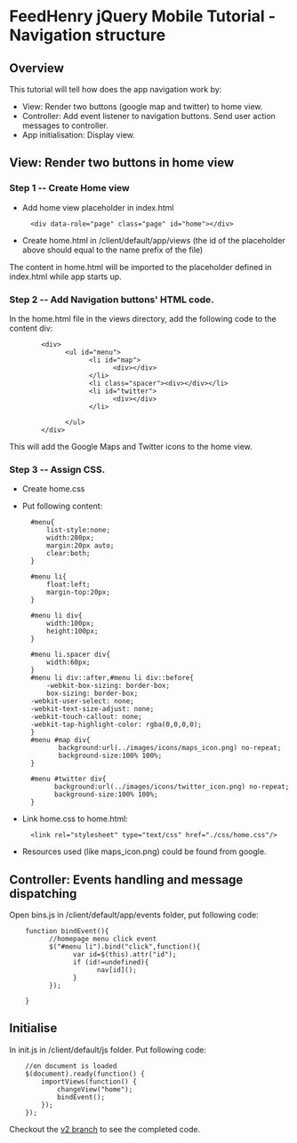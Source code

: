 # FeedHenry jQuery Mobile Tutorial - Navigation structure

## Overview
This tutorial will tell how does the app navigation work by:

* View: Render two buttons (google map and twitter) to home view.
* Controller: Add event listener to navigation buttons. Send user action messages to controller.
* App initialisation: Display view.


## View: Render two buttons in home view
### Step 1 -- Create Home view

* Add home view placeholder in index.html

		<div data-role="page" class="page" id="home"></div>
		
* Create home.html in /client/default/app/views (the id of the placeholder above should equal to the name prefix of the file)	

The content in home.html will be imported to the placeholder defined in index.html while app starts up.

### Step 2 -- Add Navigation buttons' HTML code.

In the home.html file in the views directory, add the following code to the content div:

            <div>
                  <ul id="menu">
                        <li id="map">
                              <div></div>
                        </li>
                        <li class="spacer"><div></div></li>
                        <li id="twitter">
                              <div></div>
                        </li>
                        
                  </ul>
            </div>

This will add the Google Maps and Twitter icons to the home view. 

### Step 3 -- Assign CSS.

* Create home.css
* Put following content:

		
		#menu{
			list-style:none;
			width:280px;
			margin:20px auto;
			clear:both;
		}
		
		#menu li{
			float:left;
			margin-top:20px;
		}
		
		#menu li div{
			width:100px;
			height:100px;
		}
		
		#menu li.spacer div{
			width:60px;
		}
		#menu li div::after,#menu li div::before{
			-webkit-box-sizing: border-box;
			box-sizing: border-box;
		-webkit-user-select: none;
		-webkit-text-size-adjust: none;
		-webkit-touch-callout: none;
		-webkit-tap-highlight-color: rgba(0,0,0,0);
		}
		#menu #map div{
               background:url(../images/icons/maps_icon.png) no-repeat;
               background-size:100% 100%;
        }

        #menu #twitter div{
              background:url(../images/icons/twitter_icon.png) no-repeat;
              background-size:100% 100%;
        }
		
* Link home.css to home.html:
		
		<link rel="stylesheet" type="text/css" href="./css/home.css"/>
		
* Resources used (like maps_icon.png) could be found from google.


## Controller: Events handling and message dispatching

Open bins.js in /client/default/app/events folder, put following code:

		function bindEvent(){
              //homepage menu click event
              $("#menu li").bind("click",function(){
                    var id=$(this).attr("id");
                    if (id!=undefined){
                          nav[id]();
                    }
              });

        }
        



## Initialise

In init.js in /client/default/js folder. Put following code:

		//on document is loaded
		$(document).ready(function() {
			importViews(function() {
				changeView("home");
				bindEvent();
			});
		});


Checkout the [v2 branch](https://github.com/feedhenry/FH-Training-App-JQM/tree/v2) to see the completed code.


